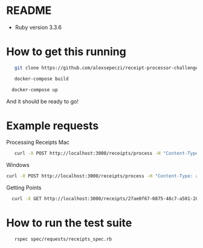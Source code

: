 # README

* Ruby version
3.3.6

# How to get this running

```bash
   git clone https://github.com/alexsepeczi/receipt-processor-challenge
```

```bash
   docker-compose build
```

```bash
  docker-compose up
```

And it should be ready to go!

# Example requests
Processing Receipts
Mac
```bash
   curl -X POST http://localhost:3000/receipts/process -H "Content-Type: application/json" -d '{"retailer":"Target","purchaseDate":"2022-01-01","purchaseTime":"13:01","items":[{"shortDescription":"Mountain Dew 12PK","price":"6.49"},{"shortDescription":"Emils Cheese Pizza","price":"12.25"},{"shortDescription":"Knorr Creamy Chicken","price":"1.26"},{"shortDescription":"Doritos Nacho Cheese","price":"3.35"},{"shortDescription":"   Klarbrunn 12-PK 12 FL OZ  ","price":"12.00"}],"total":"35.35"}'
```
Windows
```bash
curl -X POST http://localhost:3000/receipts/process -H "Content-Type: application/json" -d "{\"retailer\":\"Target\",\"purchaseDate\":\"2022-01-01\",\"purchaseTime\":\"13:01\",\"items\":[{\"shortDescription\":\"Mountain Dew 12PK\",\"price\":\"6.49\"}],\"total\":\"35.35\"}"
```

Getting Points
```bash
  curl -X GET http://localhost:3000/receipts/27ae0f67-0875-48c7-a501-280965718602/points -H "Content-Type: application/json"
```

# How to run the test suite

```bash  
   rspec spec/requests/receipts_spec.rb 
```


